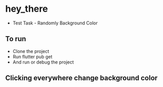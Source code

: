 # hey_there 

- Test Task - Randomly Background Color

## To run

- Clone the project
- Run flutter pub get
- And run or debug the project

## Clicking everywhere change background color
